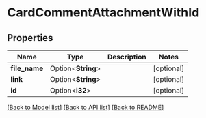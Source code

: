 # CardCommentAttachmentWithId

## Properties

Name | Type | Description | Notes
------------ | ------------- | ------------- | -------------
**file_name** | Option<**String**> |  | [optional]
**link** | Option<**String**> |  | [optional]
**id** | Option<**i32**> |  | [optional]

[[Back to Model list]](../README.md#documentation-for-models) [[Back to API list]](../README.md#documentation-for-api-endpoints) [[Back to README]](../README.md)


